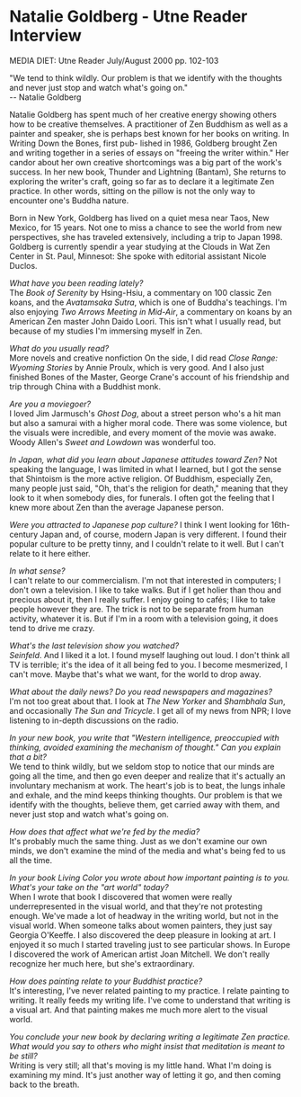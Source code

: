 # Natalie Goldberg - Utne Reader Interview
 MEDIA DIET: Utne Reader July/August 2000 pp. 102-103  

"We tend to think wildly. Our problem is that we identify with the thoughts and never just stop and watch what's going on."  
  -- Natalie Goldberg  

Natalie Goldberg has spent much of her creative energy showing others how to be creative themselves. A practitioner of Zen Buddhism as well as a painter and speaker, she is perhaps best known for her books on writing.  In Writing Down the Bones, first pub- lished in 1986, Goldberg brought Zen and writing together in a series of essays on "freeing the writer within."  Her candor about her own creative shortcomings was a big part of the work's success. In her new book, Thunder and Lightning (Bantam), She returns to exploring the writer's craft, going so far as to declare it a legitimate Zen practice. In other words, sitting on the pillow is not the only way to encounter one's Buddha nature.

Born in New York, Goldberg has lived on a quiet mesa near Taos, New Mexico, for 15 years. Not one to miss a chance to see the world from new perspectives, she has traveled extensively, including a trip to Japan 1998. Goldberg is currently spendir a year studying at the Clouds in Wat Zen Center in St. Paul, Minnesot: She spoke with editorial assistant Nicole Duclos.

_What have you been reading lately?_  
The _Book of Serenity_ by Hsing-Hsiu, a commentary on 100 classic Zen koans, and the _Avatamsaka Sutra_, which is one of Buddha's teachings. I'm also enjoying _Two Arrows Meeting in Mid-Air_, a commentary on koans by an American Zen master John Daido Loori. This isn't what I usually read, but because of my studies I'm immersing myself in Zen.    

_What do you usually read?_  
More novels and creative nonfiction On the side, I did read _Close Range: Wyoming Stories_ by Annie Proulx, which is very good. And I also just finished Bones of the Master, George Crane's account of his friendship and trip through China with a Buddhist monk.  

_Are you a moviegoer?_  
I loved Jim Jarmusch's _Ghost Dog_, about a street person who's a hit man but also a samurai with a higher moral code. There was some violence, but the visuals were incredible, and every moment of the movie was awake.  Woody Allen's _Sweet and Lowdown_ was wonderful too.  

_In Japan, what did you learn about Japanese attitudes toward Zen?_
Not speaking the language, I was limited in what I learned, but I got the sense that Shintoism is the more active religion. Of Buddhism, especially Zen, many people just said, "Oh, that's the religion for death," meaning that they look to it when somebody dies, for funerals. I often got the feeling that I knew more about Zen than the average Japanese person.

_Were you attracted to Japanese pop culture?_
I think I went looking for 16th-century Japan and, of course, modern Japan is very different. I found their popular culture to be pretty tinny, and I couldn't relate to it well. But I can't relate to it here either.

_In what sense?_  
I can't relate to our commercialism.  I'm not that interested in computers; I don't own a television. I like to take walks. But if I get holier than thou and precious about it, then I really suffer. I enjoy going to cafés; I like to take people however they are. The trick is not to be separate from human activity, whatever it is. But if I'm in a room with a television going, it does tend to drive me crazy.  

_What's the last television show you watched?_  
_Seinfeld_. And I liked it a lot. I found myself laughing out loud. I don't think all TV is terrible; it's the idea of it all being fed to you. I become mesmerized, I can't move. Maybe that's what we want, for
the world to drop away.  

_What about the daily news? Do you read newspapers and magazines?_  
I'm not too great about that. I look at _The New Yorker_ and _Shambhala Sun_, and occasionally _The Sun and Tricycle_. I get all of my news from NPR; I love listening to in-depth discussions on the radio.  

_In your new book, you write that "Western intelligence, preoccupied with thinking, avoided examining the mechanism of thought." Can you explain that a bit?_  
We tend to think wildly, but we seldom stop to notice that our minds are going all the time, and then go even deeper and realize that it's actually an involuntary mechanism at work. The heart's job is to beat, the lungs inhale and exhale, and the mind keeps thinking thoughts. Our problem is that we identify with the thoughts, believe them, get carried away with them, and never just stop and watch what's going on.  

_How does that affect what we're fed by the media?_  
It's probably much the same thing. Just as we don't examine our own minds, we don't examine the mind of the media and what's being fed to us all the time.  

_In your book Living Color you wrote about how important painting is to you.  What's your take on the "art world" today?_  
When I wrote that book I discovered that women were really underrepresented in the visual world, and that they're not protesting enough. We've made a lot of headway in the writing world, but not in the visual world. When someone talks about women painters, they just say Georgia O'Keeffe. I also discovered the deep pleasure in looking at art. I enjoyed it so much I started traveling just to see particular shows. In Europe I discovered the work of American artist Joan Mitchell. We don't really recognize her much here, but she's extraordinary.  

_How does painting relate to your Buddhist practice?_  
It's interesting, I've never related painting to my practice. I relate painting to writing. It really feeds my writing life. I've come to understand that writing is a visual art. And that painting makes me much more alert to the visual world.  

_You conclude your new book by declaring writing a legitimate Zen practice.  What would you say to others who might insist that meditation is meant to be still?_  
Writing is very still; all that's moving is my little hand. What I'm doing is examining my mind. It's just another way of letting it go, and then coming back to the breath.  

